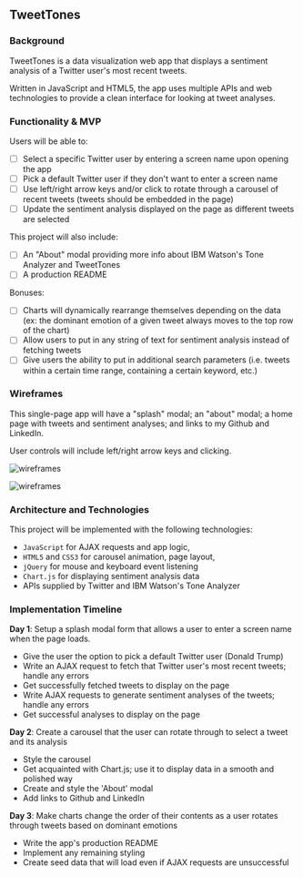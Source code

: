 ## TweetTones

### Background

TweetTones is a data visualization web app that displays a sentiment analysis of a Twitter user's most recent tweets.

Written in JavaScript and HTML5, the app uses multiple APIs and web technologies to provide a clean interface for looking at tweet analyses.

### Functionality & MVP  

Users will be able to:

- [ ] Select a specific Twitter user by entering a screen name upon opening the app
- [ ] Pick a default Twitter user if they don't want to enter a screen name
- [ ] Use left/right arrow keys and/or click to rotate through a carousel of recent tweets (tweets should be embedded in the page)
- [ ] Update the sentiment analysis displayed on the page as different tweets are selected

This project will also include:

- [ ] An "About" modal providing more info about IBM Watson's Tone Analyzer and TweetTones
- [ ] A production README

Bonuses:
- [ ] Charts will dynamically rearrange themselves depending on the data (ex: the dominant emotion of a given tweet always moves to the top row of the chart)
- [ ] Allow users to put in any string of text for sentiment analysis instead of fetching tweets
- [ ] Give users the ability to put in additional search parameters (i.e. tweets within a certain time range, containing a certain keyword, etc.)

### Wireframes

This single-page app will have a "splash" modal; an "about" modal; a home page with tweets and sentiment analyses; and links to my Github and LinkedIn.

User controls will include left/right arrow keys and clicking.

![wireframes](https://github.com/jclin2013/TweetTones/blob/master/tweet_tones_splash.png)

![wireframes](https://github.com/jclin2013/TweetTones/blob/master/tweet_tones_homepage.png)

### Architecture and Technologies

This project will be implemented with the following technologies:

- `JavaScript` for AJAX requests and app logic,
- `HTML5` and `CSS3` for carousel animation, page layout,
- `jQuery` for mouse and keyboard event listening
- `Chart.js` for displaying sentiment analysis data
- APIs supplied by Twitter and IBM Watson's Tone Analyzer

### Implementation Timeline

**Day 1**: Setup a splash modal form that allows a user to enter a screen name when the page loads.

- Give the user the option to pick a default Twitter user (Donald Trump)
- Write an AJAX request to fetch that Twitter user's most recent tweets; handle any errors
- Get successfully fetched tweets to display on the page
- Write AJAX requests to generate sentiment analyses of the tweets; handle any errors
- Get successful analyses to display on the page

**Day 2**: Create a carousel that the user can rotate through to select a tweet and its analysis

- Style the carousel
- Get acquainted with Chart.js; use it to display data in a smooth and polished way
- Create and style the 'About' modal
- Add links to Github and LinkedIn

**Day 3**: Make charts change the order of their contents as a user rotates through tweets based on dominant emotions

- Write the app's production README
- Implement any remaining styling
- Create seed data that will load even if AJAX requests are unsuccessful
